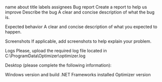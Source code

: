 name	about	title	labels	assignees
Bug report
Create a report to help us improve
Describe the bug A clear and concise description of what the bug is.

Expected behavior A clear and concise description of what you expected to happen.

Screenshots If applicable, add screenshots to help explain your problem.

Logs Please, upload the required log file located in C:\ProgramData\Optimizer\optimizer.log

Desktop (please complete the following information):

Windows version and build
.NET Frameworks installed
Optimizer version
